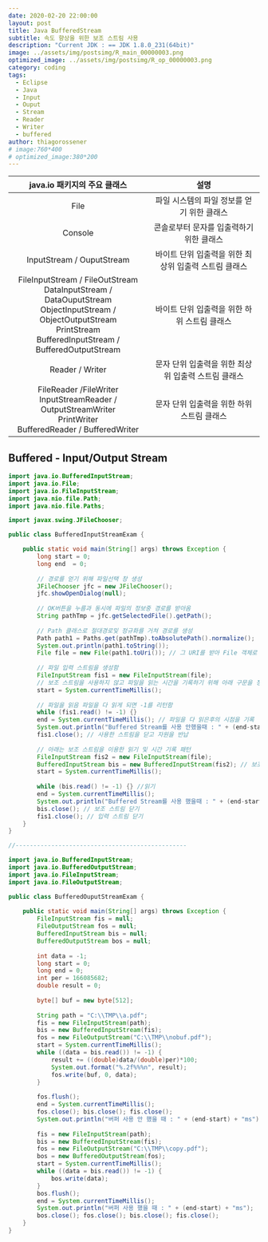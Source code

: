 ```yaml
---
date: 2020-02-20 22:00:00
layout: post
title: Java BufferedStream
subtitle: 속도 향상을 위한 보조 스트림 사용
description: "Current JDK : == JDK 1.8.0_231(64bit)"
image: ../assets/img/postsimg/R_main_00000003.png
optimized_image: ../assets/img/postsimg/R_op_00000003.png
category: coding
tags:
  - Eclipse
  - Java
  - Input
  - Ouput
  - Stream
  - Reader
  - Writer
  - buffered
author: thiagorossener
# image:760*400
# optimized_image:380*200
---
```


|                                                                           java.io 패키지의 주요 클래스                                                                          |                          설명                         |
|:-------------------------------------------------------------------------------------------------------------------------------------------------------------------------------:|:-----------------------------------------------------:|
| File                                                                                                                                                                            |       파일 시스템의 파일 정보를 얻기 위한 클래스      |
| Console                                                                                                                                                                         |        콘솔로부터 문자를 입출력하기 위한 클래스       |
| InputStream / OuputStream                                                                                                                                                       | 바이트 단위 입출력을 위한 최상위 입출력 스트림 클래스 |
| FileInputStream / FileOutStream<br> DataInputStream / DataOuputStream<br> ObjectInputStream / ObjectOutputStream<br> PrintStream<br> BufferedInputStream / BufferedOutputStream |       바이트 단위 입출력을 위한 하위 스트림 클래스    |
| Reader / Writer                                                                                                                                                                 |  문자 단위 입출력을 위한 최상위 입출력 스트림 클래스  |
| FileReader /FileWriter<br> InputStreamReader / OutputStreamWriter<br> PrintWriter<br> BufferedReader / BufferedWriter<br>                                                       |        문자 단위 입출력을 위한 하위 스트림 클래스     |

## Buffered - Input/Output Stream

```java
import java.io.BufferedInputStream;
import java.io.File;
import java.io.FileInputStream;
import java.nio.file.Path;
import java.nio.file.Paths;

import javax.swing.JFileChooser;

public class BufferedInputStreamExam {

	public static void main(String[] args) throws Exception {
		long start = 0;
		long end  = 0;
		
		// 경로를 얻기 위해 파일선택 창 생성
		JFileChooser jfc = new JFileChooser();
		jfc.showOpenDialog(null);
		
		// OK버튼을 누름과 동시에 파일의 정보중 경로를 받아옴
		String pathTmp = jfc.getSelectedFile().getPath();
		
		// Path 클래스로 절대경로및 정규화를 거쳐 경로를 생성
		Path path1 = Paths.get(pathTmp).toAbsolutePath().normalize();
		System.out.println(path1.toString());
		File file = new File(path1.toUri()); // 그 URI를 받아 File 객체로 생성
		
		// 파일 입력 스트림을 생성함
		FileInputStream fis1 = new FileInputStream(file);
		// 보조 스트림을 사용하지 않고 파일을 읽는 시간을 기록하기 위해 아래 구문을 정의
		start = System.currentTimeMillis();
		
		// 파일을 읽음 파일을 다 읽게 되면 -1를 리턴함
		while (fis1.read() != -1) {}
		end = System.currentTimeMillis(); // 파일을 다 읽은후의 시점을 기록
		System.out.println("Buffered Stream를 사용 안했을때 : " + (end-start) + "ms"); // 시간 출력
		fis1.close(); // 사용한 스트림을 닫고 자원을 반납
		
		// 아래는 보조 스트림을 이용한 읽기 및 시간 기록 패턴
		FileInputStream fis2 = new FileInputStream(file);
		BufferedInputStream bis = new BufferedInputStream(fis2); // 보조 입력 스트림을 체이닝
		start = System.currentTimeMillis();
		
		while (bis.read() != -1) {} //읽기
		end = System.currentTimeMillis();
		System.out.println("Buffered Stream를 사용 했을때 : " + (end-start) + "ms"); // 시간 기록
		bis.close(); // 보조 스트림 닫기 
		fis1.close(); // 입력 스트림 닫기
	}
}

//------------------------------------------------

import java.io.BufferedInputStream;
import java.io.BufferedOutputStream;
import java.io.FileInputStream;
import java.io.FileOutputStream;

public class BufferedOuputStreamExam {
	
	public static void main(String[] args) throws Exception {
		FileInputStream fis = null;
		FileOutputStream fos = null;
		BufferedInputStream bis = null;
		BufferedOutputStream bos = null;
		
		int data = -1;
		long start = 0;
		long end = 0;
		int per = 166085682;
		double result = 0;
		
		byte[] buf = new byte[512];
		
		String path = "C:\\TMP\\a.pdf";
		fis = new FileInputStream(path);
		bis = new BufferedInputStream(fis);
		fos = new FileOutputStream("C:\\TMP\\nobuf.pdf");
		start = System.currentTimeMillis();
		while ((data = bis.read()) != -1) {
			result += ((double)data/(double)per)*100;
			System.out.format("%.2f%%%n", result);
			fos.write(buf, 0, data);
		}
		
		fos.flush();
		end = System.currentTimeMillis();
		fos.close(); bis.close(); fis.close();
		System.out.println("버퍼 사용 안 했을 때 : " + (end-start) + "ms");
		
		fis = new FileInputStream(path);
		bis = new BufferedInputStream(fis); 
		fos = new FileOutputStream("C:\\TMP\\copy.pdf");
		bos = new BufferedOutputStream(fos);
		start = System.currentTimeMillis();
		while ((data = bis.read()) != -1) {
			bos.write(data);
		}
		bos.flush();
		end = System.currentTimeMillis();
		System.out.println("버퍼 사용 했을 때 : " + (end-start) + "ms");
		bos.close(); fos.close(); bis.close(); fis.close();
	}
}
```